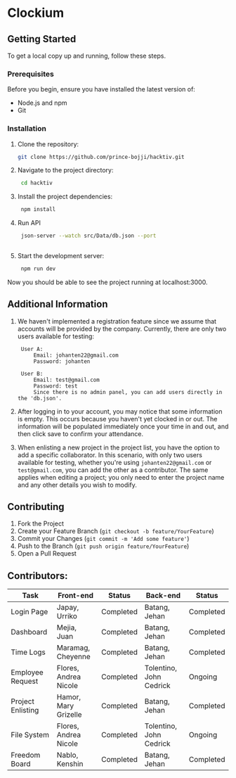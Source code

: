 # Clockium

## Getting Started

To get a local copy up and running, follow these steps. 

### Prerequisites

Before you begin, ensure you have installed the latest version of:

- Node.js and npm
- Git

### Installation

1. Clone the repository:
   ```bash
   git clone https://github.com/prince-bojji/hacktiv.git
   
2. Navigate to the project directory:
   ```bash
    cd hacktiv
   
3. Install the project dependencies:
   ```bash
    npm install
   
4. Run API
   ```bash
    json-server --watch src/Data/db.json --port 
    
5. Start the development server:
   ```bash
    npm run dev

Now you should be able to see the project running at localhost:3000. 

## Additional Information
1. We haven't implemented a registration feature since we assume that accounts will be provided by the company. Currently, there are only two users available for testing:

        User A:
            Email: johanten22@gmail.com
            Password: johanten
   
        User B:
            Email: test@gmail.com
            Password: test
            Since there is no admin panel, you can add users directly in the 'db.json'.

3. After logging in to your account, you may notice that some information is empty. This occurs because you haven't yet clocked in or out. The information will be populated immediately once your time in and out, and then click save to confirm your attendance.

4. When enlisting a new project in the project list, you have the option to add a specific collaborator. In this scenario, with only two users available for testing, whether you're using ```johanten22@gmail.com``` or ```test@gmail.com```, you can add the other as a contributor. The same applies when editing a project; you only need to enter the project name and any other details you wish to modify.

## Contributing

1. Fork the Project
2. Create your Feature Branch (`git checkout -b feature/YourFeature`)
3. Commit your Changes (`git commit -m 'Add some feature'`)
4. Push to the Branch (`git push origin feature/YourFeature`)
5. Open a Pull Request

## Contributors:
| Task  | Front-end | Status | Back-end | Status |
| ------------- | ------------- |  ------------- | ------------- | ------------- |
| Login Page  | Japay, Urriko  | Completed | Batang, Jehan | Completed |    
| Dashboard  | Mejia, Juan | Completed | Batang, Jehan | Completed |
| Time Logs  | Maramag, Cheyenne | Completed | Batang, Jehan | Completed |
| Employee Request | Flores, Andrea Nicole | Completed | Tolentino, John Cedrick | Ongoing |
| Project Enlisting  | Hamor, Mary Grizelle | Completed | Batang, Jehan | Completed |
| File System  | Flores, Andrea Nicole | Completed | Tolentino, John Cedrick | Ongoing |
| Freedom Board | Nablo, Kenshin |Completed | Batang, Jehan |Completed |

